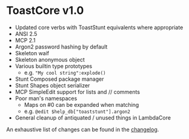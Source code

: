 # ToastCore v1.0
- Updated core verbs with ToastStunt equivalents where appropriate
- ANSI 2.5
- MCP 2.1
- Argon2 password hashing by default
- Skeleton waif
- Skeleton anonymous object
- Various builtin type prototypes
    - e.g. `"My cool string":explode()`
- Stunt Composed package manager
- Stunt Shapes object serializer
- MCP SimpleEdit support for lists and // comments
- Poor man's namespaces
    - Maps on #0 can be expanded when matching
    - e.g. `@edit $help_db["toaststunt"].argon2`
- General cleanup of antiquated / unused things in LambdaCore


An exhaustive list of changes can be found in the [changelog](changelog.txt).
